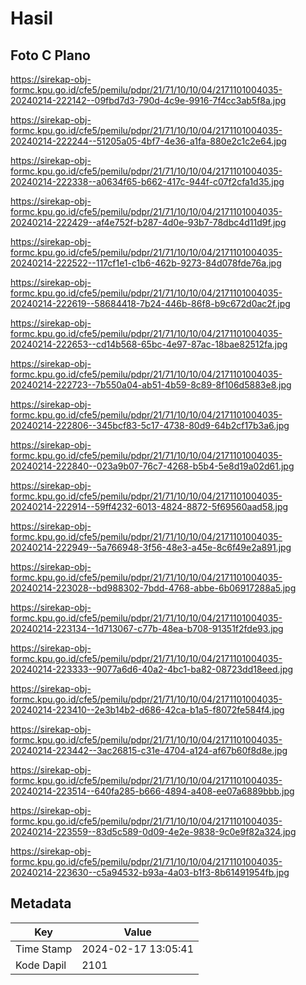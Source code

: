 # Hasil

## Foto C Plano

https://sirekap-obj-formc.kpu.go.id/cfe5/pemilu/pdpr/21/71/10/10/04/2171101004035-20240214-222142--09fbd7d3-790d-4c9e-9916-7f4cc3ab5f8a.jpg

https://sirekap-obj-formc.kpu.go.id/cfe5/pemilu/pdpr/21/71/10/10/04/2171101004035-20240214-222244--51205a05-4bf7-4e36-a1fa-880e2c1c2e64.jpg

https://sirekap-obj-formc.kpu.go.id/cfe5/pemilu/pdpr/21/71/10/10/04/2171101004035-20240214-222338--a0634f65-b662-417c-944f-c07f2cfa1d35.jpg

https://sirekap-obj-formc.kpu.go.id/cfe5/pemilu/pdpr/21/71/10/10/04/2171101004035-20240214-222429--af4e752f-b287-4d0e-93b7-78dbc4d11d9f.jpg

https://sirekap-obj-formc.kpu.go.id/cfe5/pemilu/pdpr/21/71/10/10/04/2171101004035-20240214-222522--117cf1e1-c1b6-462b-9273-84d078fde76a.jpg

https://sirekap-obj-formc.kpu.go.id/cfe5/pemilu/pdpr/21/71/10/10/04/2171101004035-20240214-222619--58684418-7b24-446b-86f8-b9c672d0ac2f.jpg

https://sirekap-obj-formc.kpu.go.id/cfe5/pemilu/pdpr/21/71/10/10/04/2171101004035-20240214-222653--cd14b568-65bc-4e97-87ac-18bae82512fa.jpg

https://sirekap-obj-formc.kpu.go.id/cfe5/pemilu/pdpr/21/71/10/10/04/2171101004035-20240214-222723--7b550a04-ab51-4b59-8c89-8f106d5883e8.jpg

https://sirekap-obj-formc.kpu.go.id/cfe5/pemilu/pdpr/21/71/10/10/04/2171101004035-20240214-222806--345bcf83-5c17-4738-80d9-64b2cf17b3a6.jpg

https://sirekap-obj-formc.kpu.go.id/cfe5/pemilu/pdpr/21/71/10/10/04/2171101004035-20240214-222840--023a9b07-76c7-4268-b5b4-5e8d19a02d61.jpg

https://sirekap-obj-formc.kpu.go.id/cfe5/pemilu/pdpr/21/71/10/10/04/2171101004035-20240214-222914--59ff4232-6013-4824-8872-5f69560aad58.jpg

https://sirekap-obj-formc.kpu.go.id/cfe5/pemilu/pdpr/21/71/10/10/04/2171101004035-20240214-222949--5a766948-3f56-48e3-a45e-8c6f49e2a891.jpg

https://sirekap-obj-formc.kpu.go.id/cfe5/pemilu/pdpr/21/71/10/10/04/2171101004035-20240214-223028--bd988302-7bdd-4768-abbe-6b06917288a5.jpg

https://sirekap-obj-formc.kpu.go.id/cfe5/pemilu/pdpr/21/71/10/10/04/2171101004035-20240214-223134--1d713067-c77b-48ea-b708-91351f2fde93.jpg

https://sirekap-obj-formc.kpu.go.id/cfe5/pemilu/pdpr/21/71/10/10/04/2171101004035-20240214-223333--9077a6d6-40a2-4bc1-ba82-08723dd18eed.jpg

https://sirekap-obj-formc.kpu.go.id/cfe5/pemilu/pdpr/21/71/10/10/04/2171101004035-20240214-223410--2e3b14b2-d686-42ca-b1a5-f8072fe584f4.jpg

https://sirekap-obj-formc.kpu.go.id/cfe5/pemilu/pdpr/21/71/10/10/04/2171101004035-20240214-223442--3ac26815-c31e-4704-a124-af67b60f8d8e.jpg

https://sirekap-obj-formc.kpu.go.id/cfe5/pemilu/pdpr/21/71/10/10/04/2171101004035-20240214-223514--640fa285-b666-4894-a408-ee07a6889bbb.jpg

https://sirekap-obj-formc.kpu.go.id/cfe5/pemilu/pdpr/21/71/10/10/04/2171101004035-20240214-223559--83d5c589-0d09-4e2e-9838-9c0e9f82a324.jpg

https://sirekap-obj-formc.kpu.go.id/cfe5/pemilu/pdpr/21/71/10/10/04/2171101004035-20240214-223630--c5a94532-b93a-4a03-b1f3-8b61491954fb.jpg


## Metadata

| Key        | Value               |
| ---------- | ------------------- |
| Time Stamp | 2024-02-17 13:05:41 |
| Kode Dapil | 2101                |



